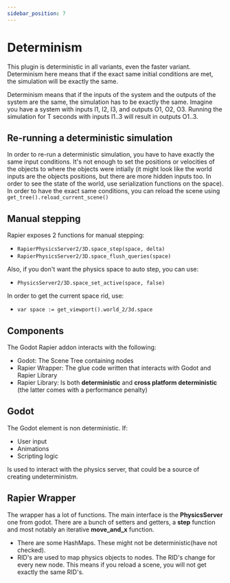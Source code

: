 ```yaml
---
sidebar_position: 7
---
```


# Determinism

This plugin is deterministic in all variants, even the faster variant. Determinism here means that if the exact same initial conditions are met, the simulation will be exactly the same.

Determinism means that if the inputs of the system and the outputs of the system are the same, the simulation has to be exactly the same. Imagine you have a system with inputs I1, I2, I3, and outputs O1, O2, O3. Running the simulation for T seconds with inputs I1..3 will result in outputs O1..3.

## Re-running a deterministic simulation

In order to re-run a deterministic simulation, you have to have exactly the same input conditions. It's not enough to set the positions or velocities of the objects to where the objects were intially (it might look like the world inputs are the objects positions, but there are more hidden inputs too. In order to see the state of the world, use serialization functions on the space). In order to have the exact same conditions, you can reload the scene using `get_tree().reload_current_scene()`

## Manual stepping

Rapier exposes 2 functions for manual stepping:

- `RapierPhysicsServer2/3D.space_step(space, delta)`
- `RapierPhysicsServer2/3D.space_flush_queries(space)`

Also, if you don't want the physics space to auto step, you can use:

- `PhysicsServer2/3D.space_set_active(space, false)`

In order to get the current space rid, use:

- `var space := get_viewport().world_2/3d.space`

## Components

The Godot Rapier addon interacts with the following:

- Godot: The Scene Tree containing nodes
- Rapier Wrapper: The glue code written that interacts with Godot and Rapier Library
- Rapier Library: Is both **deterministic** and **cross platform deterministic** (the latter comes with a performance penalty)

## Godot

The Godot element is non deterministic. If:
- User input
- Animations
- Scripting logic

Is used to interact with the physics server, that could be a source of creating undeterministm.

## Rapier Wrapper

The wrapper has a lot of functions. The main interface is the **PhysicsServer** one from godot. There are a bunch of setters and getters, a **step** function and most notably an iterative **move_and_x** function.

- There are some HashMaps. These might not be deterministic(have not checked).
- RID's are used to map physics objects to nodes. The RID's change for every new node. This means if you reload a scene, you will not get exactly the same RID's.